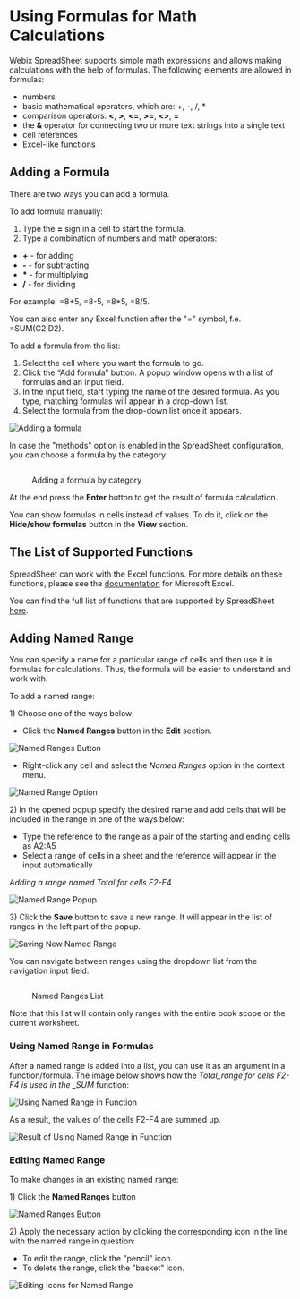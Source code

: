 # Using Formulas for Math Calculations

Webix SpreadSheet supports simple math expressions and allows making calculations with the help of formulas. The following elements are allowed in formulas:

* numbers
* basic mathematical operators, which are: +, -, /, \*
* comparison operators: **<**, **>**, **<=**, **>=**, **<>**, **=**
* the **&** operator for connecting two or more text strings into a single text
* cell references
* Excel-like functions

## Adding a Formula

There are two ways you can add a formula.

To add formula manually:

1. Type the **=** sign in a cell to start the formula.
2. Type a combination of numbers and math operators:

* **+** - for adding
* **-**  - for subtracting
* **\*** - for multiplying
* **/** - for dividing

For example: =8+5, =8-5, =8\*5, =8/5.

You can also enter any Excel function after the "=" symbol, f.e. =SUM(C2:D2).

To add a formula from the list:

1. Select the cell where you want the formula to go.
2. Click the “Add formula” button. A popup window opens with a list of formulas and an input field.
3. In the input field, start typing the name of the desired formula. As you type, matching formulas will appear in a drop-down list.
4. Select the formula from the drop-down list once it appears.

![Adding a formula](.gitbook/assets/adding_formula_button.png)

In case the "methods" option is enabled in the SpreadSheet configuration, you can choose a formula by the category:

<figure><img src=".gitbook/assets/image.png" alt=""><figcaption><p>Adding a formula by category</p></figcaption></figure>

At the end press the **Enter** button to get the result of formula calculation.

You can show formulas in cells instead of values. To do it, click on the **Hide/show formulas** button in the **View** section.

## The List of Supported Functions

SpreadSheet can work with the Excel functions. For more details on these functions, please see the [documentation](https://support.microsoft.com/en-us/office/excel-functions-alphabetical-b3944572-255d-4efb-bb96-c6d90033e188) for Microsoft Excel.

You can find the full list of functions that are supported by SpreadSheet [here](https://docs.webix.com/spreadsheet__functions.html).

## Adding Named Range

You can specify a name for a particular range of cells and then use it in formulas for calculations. Thus, the formula will be easier to understand and work with.

To add a named range:

1\) Choose one of the ways below:

* Click the **Named Ranges** button in the **Edit** section.

![Named Ranges Button](.gitbook/assets/named_ranges_button.png)

* Right-click any cell and select the _Named Ranges_ option in the context menu.

![Named Range Option](.gitbook/assets/named_range_context_option.png)

2\) In the opened popup specify the desired name and add cells that will be included in the range in one of the ways below:

* Type the reference to the range as a pair of the starting and ending cells as A2:A5
* Select a range of cells in a sheet and the reference will appear in the input automatically

_Adding a range named Total for cells F2-F4_

![Named Range Popup](.gitbook/assets/named_range_popup.png)

3\) Click the **Save** button to save a new range. It will appear in the list of ranges in the left part of the popup.

![Saving New Named Range](.gitbook/assets/saved_named_range.png)

You can navigate between ranges using the dropdown list from the navigation input field:

<figure><img src=".gitbook/assets/range_select.png" alt=""><figcaption><p>Named Ranges List</p></figcaption></figure>

Note that this list will contain only ranges with the entire book scope or the current worksheet.



### Using Named Range in Formulas

After a named range is added into a list, you can use it as an argument in a function/formula. The image below shows how the _Total\_range for cells F2-F4 is used in the \_SUM_ function:

![Using Named Range in Function](.gitbook/assets/using_named_range.png)

As a result, the values of the cells F2-F4 are summed up.

![Result of Using Named Range in Function](.gitbook/assets/named_range_result.png)

### Editing Named Range

To make changes in an existing named range:

1\) Click the **Named Ranges** button

![Named Ranges Button](.gitbook/assets/named_ranges_button.png)

2\) Apply the necessary action by clicking the corresponding icon in the line with the named range in question:

* To edit the range, click the "pencil" icon.
* To delete the range, click the "basket" icon.

![Editing Icons for Named Range](.gitbook/assets/named_range_edit_icons.png)
